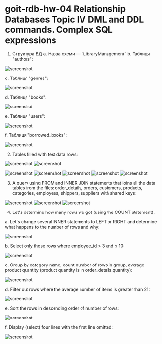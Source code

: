 # goit-rdb-hw-04 Relationship Databases Topic IV DML and DDL commands. Complex SQL expressions

1. Структура БД
   a. Назва схеми — “LibraryManagement”
   b. Таблиця "authors":

![screenshot](./assets/Screenshot%20rdb-hw-04-test-01.1.jpg)

c. Таблиця "genres":

![screenshot](./assets/Screenshot%20rdb-hw-04-test-01.2.jpg)

d. Таблиця "books":

![screenshot](./assets/Screenshot%20rdb-hw-04-test-01.3.jpg)

e. Таблиця "users":

![screenshot](./assets/Screenshot%20rdb-hw-04-test-01.4.jpg)

f. Таблиця "borrowed_books":

![screenshot](./assets/Screenshot%20rdb-hw-04-test-01.5.jpg)

2. Tables filled with test data rows:

![screenshot](./assets/Screenshot%20rdb-hw-04-test-02.1.jpg)
![screenshot](./assets/Screenshot%20rdb-hw-04-test-02.2.jpg)

![screenshot](./assets/Screenshot%20rdb-hw-04-test-02.3.jpg)
![screenshot](./assets/Screenshot%20rdb-hw-04-test-02.4.jpg)
![screenshot](./assets/Screenshot%20rdb-hw-04-test-02.5.jpg)
![screenshot](./assets/Screenshot%20rdb-hw-04-test-02.6.jpg)
![screenshot](./assets/Screenshot%20rdb-hw-04-test-02.7.jpg)

3. A query using FROM and INNER JOIN statements that joins all the data tables from the files: order_details, orders, customers, products, categories, employees, shippers, suppliers with shared keys:

![screenshot](./assets/Screenshot%20rdb-hw-04-test-03.1.jpg)
![screenshot](./assets/Screenshot%20rdb-hw-04-test-03.2.jpg)
![screenshot](./assets/Screenshot%20rdb-hw-04-test-03.3.jpg)

4. Let's determine how many rows we got (using the COUNT statement):

a. Let's change several INNER statements to LEFT or RIGHT and determine what happens to the number of rows and why:

![screenshot](./assets)

b. Select only those rows where employee_id > 3 and ≤ 10:

![screenshot](./assets)

c. Group by category name, count number of rows in group, average product quantity (product quantity is in order_details.quantity):

![screenshot](./assets)

d. Filter out rows where the average number of items is greater than 21:

![screenshot](./assets)

e. Sort the rows in descending order of number of rows:

![screenshot](./assets)

f. Display (select) four lines with the first line omitted:

![screenshot](./assets)
